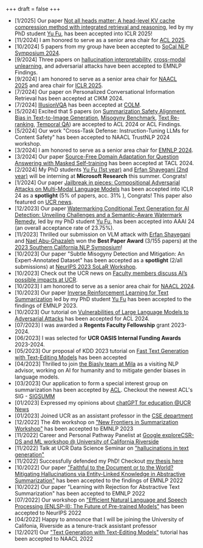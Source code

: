 +++
draft = false
+++
- [1/2025] Our paper [Not all heads matter: A head-level KV cache compression method with integrated retrieval and reasoning](https://arxiv.org/abs/2410.19258), led by my PhD student [Yu Fu](https://fyyfu.github.io/), has been accepted into ICLR 2025!
- [11/2024] I am honored to serve as a senior area chair for [ACL 2025](https://2025.aclweb.org/).
- [10/2024] 5 papers from my group have been accepted to [SoCal NLP Symposium 2024](https://socalnlp.github.io/symp24/index.html).
- [9/2024] Three papers on [hallucination interpretability](https://arxiv.org/abs/2403.18167), [cross-modal unlearning](https://arxiv.org/abs/2406.02575), and adversarial attacks have been accepted to EMNLP Findings.
- [9/2024] I am honored to serve as a senior area chair for [NAACL 2025](https://2025.naacl.org/) and area chair for [ICLR 2025](https://iclr.cc/).
- [7/2024] Our paper on Personalized Conversational Information Retrieval has been accepted at CIKM 2024.
- [7/2024] [IllusionVQA](https://arxiv.org/abs/2403.15952) has been accepted at [COLM](https://colmweb.org/). 
- [5/2024] Excited that 5 papers (on [Summarization Safety Alignment](https://arxiv.org/abs/2312.06924), [Bias in Text-to-Image Generation](https://arxiv.org/abs/2312.14440), [Misogyny Benchmark](https://arxiv.org/abs/2311.09443), [Text Re-ranking](https://arxiv.org/abs/2402.10866), [Temporal QA](https://arxiv.org/abs/2402.11034)) are accepted to ACL 2024 or ACL Findings. 
- [5/2024] Our work "Cross-Task Defense: Instruction-Tuning LLMs for Content Safety" has been accepted to NAACL TrustNLP 2024 workshop. 
- [3/2024] I am honored to serve as a senior area chair for [EMNLP 2024](https://2024.emnlp.org/).
- [3/2024] Our paper [Source-Free Domain Adaptation for Question Answering with Masked Self-training](https://arxiv.org/abs/2212.09563) has been accepted at TACL 2024. 
- [2/2024] My PhD students [Yu Fu (1st year)](https://fyyfu.github.io/) and  [Erfan Shayegani (2nd year)](https://erfanshayegani.github.io/)  will be interning at **Microsoft Research** this summer. Congrats!
- [1/2024] Our paper [Jailbreak in pieces: Compositional Adversarial Attacks on Multi-Modal Language Models](https://arxiv.org/abs/2307.14539) has been accepted into ICLR 24 as a **spotlight** (5\% of papers, acc. 31\% ), Congrats! This paper also featured on [UCR news](https://news.ucr.edu/articles/2024/01/09/ucr-outs-security-flaw-ai-query-models). 
- [12/2023] Our paper [Watermarking Conditional Text Generation for AI Detection: Unveiling Challenges and a Semantic-Aware Watermark Remedy](https://arxiv.org/abs/2307.13808), led by my PhD student [Yu Fu](https://fyyfu.github.io/), has been accepted into AAAI 24 (an overall acceptance rate of 23.75\%).
- [11/2023] Thrilled our submission on VLM attack with [Erfan Shayegani](https://erfanshayegani.github.io/) and [Nael Abu-Ghazaleh](https://www.cs.ucr.edu/~nael/) won the **Best Paper Award** (3/155 papers) at the [2023 Southern California NLP Symposium](https://socalnlp.github.io/symp23/index.html#award)!
- [10/2023] Our paper "Subtle Misogyny Detection and Mitigation: An Expert-Annotated Dataset" has been accepted as a **spotlight** (2/all submissions) at [NeurIPS 2023 SoLaR Workshop](https://solar-neurips.github.io/).
- [10/2023] Check out the UCR news on [Faculty members discuss AI’s possible impacts at UCR](https://news.ucr.edu/articles/2023/10/03/faculty-members-discuss-ais-possible-impacts-ucr?utm_source=UC+Riverside+Master+List&utm_campaign=b890962bb7EMAIL_CAMPAIGN_2023_10_26_05_26&utm_medium=email&utm_term=0_-b890962bb7-%5BLIST_EMAIL_ID%5D).
- [10/2023] I am honored to serve as a senior area chair for [NAACL 2024](https://2024.naacl.org/).
- [10/2023] Our paper [Inverse Reinforcement Learning for Text Summarization](https://arxiv.org/abs/2212.09917) led by my PhD student [Yu Fu](https://fyyfu.github.io/) has been accepted to the findings of EMNLP 2023. 
- [10/2023] Our tutorial on [Vulnerabilities of Large Language Models to Adversarial Attacks](https://llm-vulnerability.github.io/) has been accepted for ACL 2024.  
- [07/2023] I was awarded a **Regents Faculty Fellowship** grant 2023-2024.
- [06/2023] I was selected for **UCR OASIS Internal Funding Awards** 2023-2024.
- [05/2023] Our proposal of KDD 2023 tutorial on [Fast Text Generation with Text-Editing Models](https://kdd2023-text-editing.github.io/) has been accepted
-   [04/2023] Thrilled to join [the Biasly team at Mila](https://mila.quebec/en/project/biasly/) as a visiting NLP advisor, working on AI for humanity and to mitigate gender biases in language models.
-   [03/2023] Our application to form a special interest group on summarization has been accepted by [ACL](https://www.aclweb.org/adminwiki/index.php?title=SIG_Compliance#SIGSUMM:_SIG_on_Summarization). Checkout the newest ACL's SIG - [SIGSUMM](https://www.sigsumm.org)
-   [01/2023] Expressed my opinions about [chatGPT for education @UCR News](https://news.ucr.edu/articles/2023/01/24/chatgpt-threat-education)
-   [01/2023] Joined UCR as an assistant professor in the [CSE department](https://www1.cs.ucr.edu/people/faculty)
-   [12/2022] The 4th workshop on ["New Frontiers in Summarization Workshop"](https://newsumm.github.io/2023/) has been accepted to EMNLP 2023
-   [11/2022] Career and Personal Pathway Panelist at [Google exploreCSR-DS and ML workshop @ University of California Riverside](https://sites.google.com/view/explorecsr2022ucr)
-   [11/2022] Talk at UCR Data Science Seminar on ["hallucinations in text generation"](https://datascience.ucr.edu/news/2022/11/18/are-hallucinations-text-generation-always-undesirable-perspective-text-elaboration)
-   [11/2022] Successfully defended my PhD! Checkout [my thesis here](/phd_thesis/)
-   [10/2022] Our paper ["Faithful to the Document or to the World? Mitigating Hallucinations via Entity-Linked Knowledge in Abstractive Summarization"](https://arxiv.org/abs/2204.13761) has been accepted to the findings of EMNLP 2022
-   [10/2022] Our paper "Learning with Rejection for Abstractive Text Summarization" has been accepted to EMNLP 2022
-   [07/2022] Our workshop on ["Efficient Natural Language and Speech Processing (ENLSP-II): The Future of Pre-trained Models"](https://neurips2022-enlsp.github.io/) has been accepted to NeurIPS 2022
-   [04/2022] Happy to announce that I will be joining the University of Califonia, Riverside as a tenure-track assistant professor
-   [12/2021] Our ["Text Generation with Text-Editing Models"](https://text-editing.github.io/) tutorial has been accepted to NAACL 2022

<!-- 
- [11/2023] Three papers on watermarking in LLMs, inverse RL for summarization, and VLM Jailbreak attacks have been accepted at the 2023 SoCal NLP Symposium. Excited!
-->